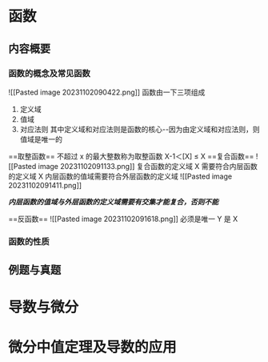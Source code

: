 # 函数
## 内容概要
### 函数的概念及常见函数
![[Pasted image 20231102090422.png]]
函数由一下三项组成
1. 定义域
2. 值域
3. 对应法则
其中定义域和对应法则是函数的核心--因为由定义域和对应法则，则值域是唯一的

==取整函数==
不超过 x 的最大整数称为取整函数
           X-1＜[X] ≤ X
==复合函数==
![[Pasted image 20231102091133.png]] 复合函数的定义域
X 需要符合内层函数的定义域
X 内层函数的值域需要符合外层函数的定义域
![[Pasted image 20231102091411.png]]

***内层函数的值域与外层函数的定义域需要有交集才能复合，否则不能***


==反函数==
![[Pasted image 20231102091618.png]]
必须是唯一
Y 是 X

### 函数的性质

## 例题与真题



# 导数与微分




# 微分中值定理及导数的应用








